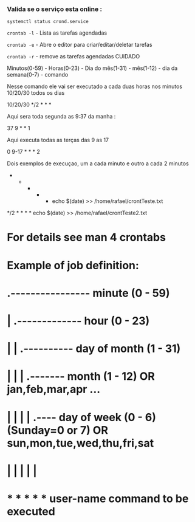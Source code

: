 ### Valida se o serviço esta online :

```systemctl status crond.service```

```crontab -l``` - Lista as tarefas agendadas

```crontab -e``` - Abre o editor para criar/editar/deletar tarefas

```crontab -r``` - remove as tarefas agendadas CUIDADO

Minutos(0-59)   -   Horas(0-23)  -   Dia do mês(1-31)   -  mês(1-12)   -  dia da semana(0-7)   -   comando

Nesse comando ele vai ser executado a cada duas horas nos minutos 10/20/30 todos os dias

10/20/30 */2 * * * 

Aqui sera toda segunda as 9:37 da manha : 

37 9 * * 1

Aqui executa todas as terças das 9 as 17 

0 9-17 * * * 2

Dois exemplos de execuçao, um a cada minuto e outro a cada 2 minutos
 * * * * * echo $(date) >> /home/rafael/crontTeste.txt
          
*/2 * * * * echo $(date) >> /home/rafael/crontTeste2.txt





# For details see man 4 crontabs

# Example of job definition:
# .---------------- minute (0 - 59)
# |  .------------- hour (0 - 23)
# |  |  .---------- day of month (1 - 31)
# |  |  |  .------- month (1 - 12) OR jan,feb,mar,apr ...
# |  |  |  |  .---- day of week (0 - 6) (Sunday=0 or 7) OR sun,mon,tue,wed,thu,fri,sat
# |  |  |  |  |
# *  *  *  *  * user-name  command to be executed
